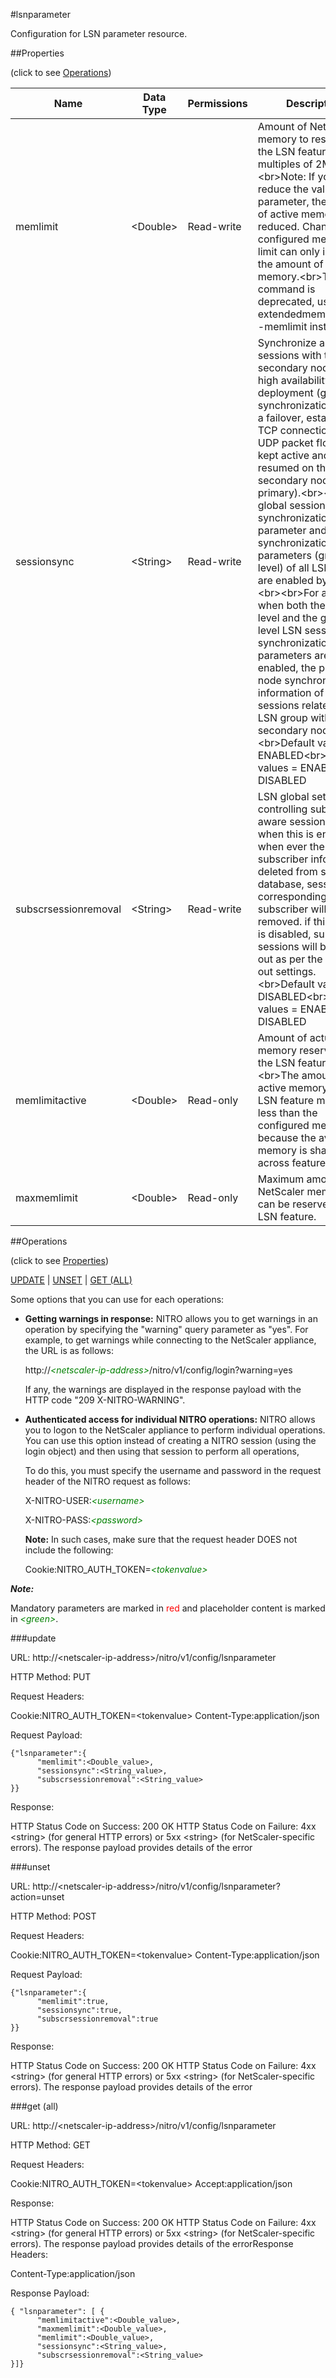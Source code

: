 #lsnparameter

Configuration for LSN parameter resource.


##Properties 
<span>(click to see [Operations](#operations))</span>


<table><thead><tr><th>Name</th><th> Data Type</th><th> Permissions</th><th>Description</th></tr></thead><tbody><tr><td>memlimit</td><td>&lt;Double></td><td>Read-write</td><td>Amount of NetScaler memory to reserve for the LSN feature, in multiples of 2MB.&lt;br>&lt;br>Note: If you later reduce the value of this parameter, the amount of active memory is not reduced. Changing the configured memory limit can only increase the amount of active memory.&lt;br>This command is deprecated, use set extendedmemoryparam -memlimit instead.</td><tr><tr><td>sessionsync</td><td>&lt;String></td><td>Read-write</td><td>Synchronize all LSN sessions with the secondary node in a high availability (HA) deployment (global synchronization). After a failover, established TCP connections and UDP packet flows are kept active and resumed on the secondary node (new primary).&lt;br>&lt;br>The global session synchronization parameter and session synchronization parameters (group level) of all LSN groups are enabled by default.&lt;br>&lt;br>For a group, when both the global level and the group level LSN session synchronization parameters are enabled, the primary node synchronizes information of all LSN sessions related to this LSN group with the secondary node.&lt;br>Default value: ENABLED&lt;br>Possible values = ENABLED, DISABLED</td><tr><tr><td>subscrsessionremoval</td><td>&lt;String></td><td>Read-write</td><td>LSN global setting for controlling subscriber aware session removal, when this is enabled, when ever the subscriber info is deleted from subscriber database, sessions corresponding to that subscriber will be removed. if this setting is disabled, subscriber sessions will be timed out as per the idle time out settings.&lt;br>Default value: DISABLED&lt;br>Possible values = ENABLED, DISABLED</td><tr><tr><td>memlimitactive</td><td>&lt;Double></td><td>Read-only</td><td>Amount of actual memory reserved for the LSN feature. &lt;br>&lt;br>The amount of active memory for the LSN feature might be less than the configured memory, because the available memory is shared across features.</td><tr><tr><td>maxmemlimit</td><td>&lt;Double></td><td>Read-only</td><td>Maximum amount of NetScaler memory that can be reserved for the LSN feature.</td><tr></tbody></table>
##Operations 
<span>(click to see [Properties](#properties))</span>


[UPDATE](#update) | [UNSET](#unset) | [GET (ALL)](#get-(all))


Some options that you can use for each operations:
<ul><li><p><b>Getting warnings in response:</b> NITRO allows you to get warnings in an operation by specifying the "warning" query parameter as "yes". For example, to get warnings while connecting to the NetScaler appliance, the URL is as follows:</p><p>http://<span style="color:green;font-style:italic;">&lt;netscaler-ip-address&gt;</span>/nitro/v1/config/login?warning=yes</p><p>If any, the warnings are displayed in the response payload with the HTTP code "209 X-NITRO-WARNING".</p></li><li><p><b>Authenticated access for individual NITRO operations:</b> NITRO allows you to logon to the NetScaler appliance to perform individual operations. You can use this option instead of creating a NITRO session (using the login object) and then using that session to perform all operations,</p><p>To do this, you must specify the username and password in the request header of the NITRO request as follows:</p><p>X-NITRO-USER:<span style="color:green;font-style:italic;">&lt;username&gt;</span></p><p>X-NITRO-PASS:<span style="color:green;font-style:italic;">&lt;password&gt;</span></p><p><b>Note:</b> In such cases, make sure that the request header DOES not include the following:</p><p>Cookie:NITRO_AUTH_TOKEN=<span style="color:green;font-style:italic;">&lt;tokenvalue&gt;</span></p></li></ul>



***Note:*** 
Mandatory parameters are marked in <span style="color:#FF0000;">red</span> and placeholder content is marked in <span style="color:green;font-style:italic">&lt;green&gt;</span>.

###update



URL: http://&lt;netscaler-ip-address&gt;/nitro/v1/config/lsnparameter
HTTP Method: PUT
Request Headers:

Cookie:NITRO_AUTH_TOKEN=&lt;tokenvalue&gt;Content-Type:application/json

Request Payload: ```{"lsnparameter":{      "memlimit":<Double_value>,      "sessionsync":<String_value>,      "subscrsessionremoval":<String_value>}}```
Response:
HTTP Status Code on Success: 200 OKHTTP Status Code on Failure: 4xx &lt;string&gt; (for general HTTP errors) or 5xx &lt;string&gt; (for NetScaler-specific errors). The response payload provides details of the error


###unset



URL: http://&lt;netscaler-ip-address&gt;/nitro/v1/config/lsnparameter?action=unset
HTTP Method: POST
Request Headers:

Cookie:NITRO_AUTH_TOKEN=&lt;tokenvalue&gt;Content-Type:application/json

Request Payload: ```{"lsnparameter":{      "memlimit":true,      "sessionsync":true,      "subscrsessionremoval":true}}```
Response:
HTTP Status Code on Success: 200 OKHTTP Status Code on Failure: 4xx &lt;string&gt; (for general HTTP errors) or 5xx &lt;string&gt; (for NetScaler-specific errors). The response payload provides details of the error


###get (all)



URL: http://&lt;netscaler-ip-address&gt;/nitro/v1/config/lsnparameter
HTTP Method: GET
Request Headers:

Cookie:NITRO_AUTH_TOKEN=&lt;tokenvalue&gt;Accept:application/json

Response:
HTTP Status Code on Success: 200 OKHTTP Status Code on Failure: 4xx &lt;string&gt; (for general HTTP errors) or 5xx &lt;string&gt; (for NetScaler-specific errors). The response payload provides details of the errorResponse Headers:

Content-Type:application/json

Response Payload: ```{ "lsnparameter": [ {      "memlimitactive":<Double_value>,      "maxmemlimit":<Double_value>,      "memlimit":<Double_value>,      "sessionsync":<String_value>,      "subscrsessionremoval":<String_value>}]}```



